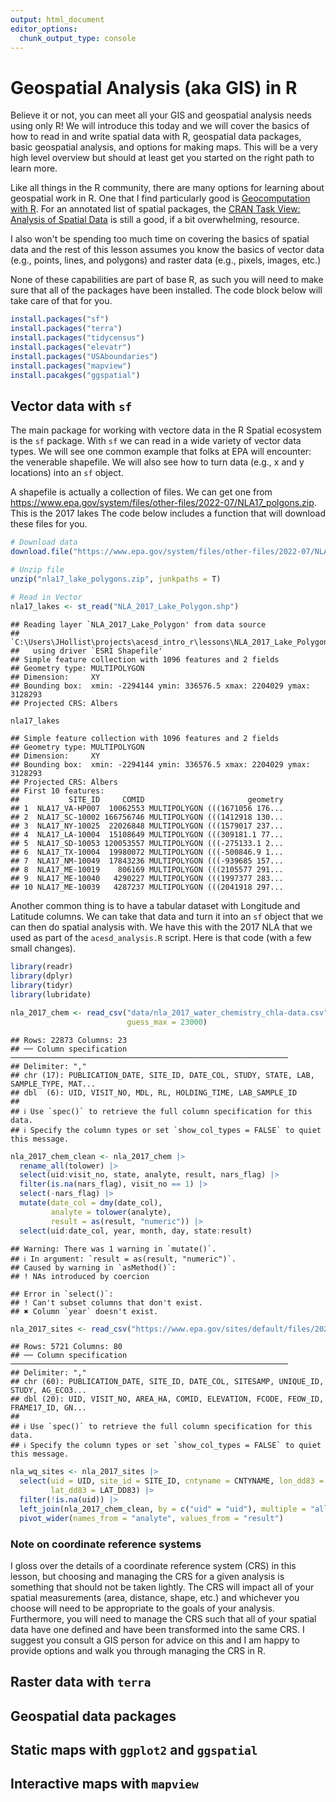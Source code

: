 ```yaml
---
output: html_document
editor_options: 
  chunk_output_type: console
---
```


# Geospatial Analysis (aka GIS) in R

Believe it or not, you can meet all your GIS and geospatial analysis needs using only R! We will introduce this today and we will cover the basics of how to read in and write spatial data with R, geospatial data packages, basic geospatial analysis, and options for making maps.  This will be a very high level overview but should at least get you started on the right path to learn more.

Like all things in the R community, there are many options for learning about geospatial work in R.  One that I find particularly good is [Geocomputation with R](https://r.geocompx.org/index.html).  For an annotated list of spatial packages, the [CRAN Task View: Analysis of Spatial Data](https://cran.r-project.org/web/views/Spatial.html) is still a good, if a bit overwhelming, resource.

I also won't be spending too much time on covering the basics of spatial data and the rest of this lesson assumes you know the basics of vector data (e.g.,  points, lines, and polygons) and raster data (e.g., pixels, images, etc.)

None of these capabilities are part of base R, as such you will need to make sure that all of the packages have been installed.  The code block below will take care of that for you.


```r
install.packages("sf")
install.packages("terra")
install.packages("tidycensus")
install.packages("elevatr")
install.packages("USAboundaries")
install.packages("mapview")
install.pacakges("ggspatial")
```

## Vector data with `sf`

The main package for working with vectore data in the R Spatial ecosystem is the `sf` package.  With `sf` we can read in a wide variety of vector data types.  We will see one common example that folks at EPA will encounter:  the venerable shapefile.  We will also see how to turn data (e.g., x and y locations) into an `sf` object.  

A shapefile is actually a collection of files.  We can get one from <https://www.epa.gov/system/files/other-files/2022-07/NLA17_polgons.zip>.  This is the 2017 lakes  The code below includes a function that will download these files for you.


```r
# Download data
download.file("https://www.epa.gov/system/files/other-files/2022-07/NLA17_polgons.zip", "nla17_lake_polygons.zip")

# Unzip file
unzip("nla17_lake_polygons.zip", junkpaths = T)

# Read in Vector
nla17_lakes <- st_read("NLA_2017_Lake_Polygon.shp")
```

```
## Reading layer `NLA_2017_Lake_Polygon' from data source 
##   `C:\Users\JHollist\projects\acesd_intro_r\lessons\NLA_2017_Lake_Polygon.shp' 
##   using driver `ESRI Shapefile'
## Simple feature collection with 1096 features and 2 fields
## Geometry type: MULTIPOLYGON
## Dimension:     XY
## Bounding box:  xmin: -2294144 ymin: 336576.5 xmax: 2204029 ymax: 3128293
## Projected CRS: Albers
```

```r
nla17_lakes
```

```
## Simple feature collection with 1096 features and 2 fields
## Geometry type: MULTIPOLYGON
## Dimension:     XY
## Bounding box:  xmin: -2294144 ymin: 336576.5 xmax: 2204029 ymax: 3128293
## Projected CRS: Albers
## First 10 features:
##           SITE_ID     COMID                       geometry
## 1  NLA17_VA-HP007  10062553 MULTIPOLYGON (((1671056 176...
## 2  NLA17_SC-10002 166756746 MULTIPOLYGON (((1412918 130...
## 3  NLA17_NY-10025  22026848 MULTIPOLYGON (((1579017 237...
## 4  NLA17_LA-10004  15108649 MULTIPOLYGON (((309181.1 77...
## 5  NLA17_SD-10053 120053557 MULTIPOLYGON (((-275133.1 2...
## 6  NLA17_TX-10004  19980072 MULTIPOLYGON (((-500846.9 1...
## 7  NLA17_NM-10049  17843236 MULTIPOLYGON (((-939685 157...
## 8  NLA17_ME-10019    806169 MULTIPOLYGON (((2105577 291...
## 9  NLA17_ME-10040   4290227 MULTIPOLYGON (((1997377 283...
## 10 NLA17_ME-10039   4287237 MULTIPOLYGON (((2041918 297...
```

Another common thing is to have a tabular dataset with Longitude and Latitude columns.  We can take that data and turn it into an `sf` object that we can then do spatial analysis with.  We have this with the 2017 NLA that we used as part of the `acesd_analysis.R` script.  Here is that code (with a few small changes).


```r
library(readr)
library(dplyr)
library(tidyr)
library(lubridate)

nla_2017_chem <- read_csv("data/nla_2017_water_chemistry_chla-data.csv", 
                          guess_max = 23000)
```

```
## Rows: 22873 Columns: 23
## ── Column specification ──────────────────────────────────────────────────────────────
## Delimiter: ","
## chr (17): PUBLICATION_DATE, SITE_ID, DATE_COL, STUDY, STATE, LAB, SAMPLE_TYPE, MAT...
## dbl  (6): UID, VISIT_NO, MDL, RL, HOLDING_TIME, LAB_SAMPLE_ID
## 
## ℹ Use `spec()` to retrieve the full column specification for this data.
## ℹ Specify the column types or set `show_col_types = FALSE` to quiet this message.
```

```r
nla_2017_chem_clean <- nla_2017_chem |>
  rename_all(tolower) |>
  select(uid:visit_no, state, analyte, result, nars_flag) |>
  filter(is.na(nars_flag), visit_no == 1) |>
  select(-nars_flag) |>
  mutate(date_col = dmy(date_col), 
         analyte = tolower(analyte),
         result = as(result, "numeric")) |>
  select(uid:date_col, year, month, day, state:result)
```

```
## Warning: There was 1 warning in `mutate()`.
## ℹ In argument: `result = as(result, "numeric")`.
## Caused by warning in `asMethod()`:
## ! NAs introduced by coercion
```

```
## Error in `select()`:
## ! Can't subset columns that don't exist.
## ✖ Column `year` doesn't exist.
```

```r
nla_2017_sites <- read_csv("https://www.epa.gov/sites/default/files/2021-04/nla_2017_site_information-data.csv")
```

```
## Rows: 5721 Columns: 80
## ── Column specification ──────────────────────────────────────────────────────────────
## Delimiter: ","
## chr (60): PUBLICATION_DATE, SITE_ID, DATE_COL, SITESAMP, UNIQUE_ID, STUDY, AG_ECO3...
## dbl (20): UID, VISIT_NO, AREA_HA, COMID, ELEVATION, FCODE, FEOW_ID, FRAME17_ID, GN...
## 
## ℹ Use `spec()` to retrieve the full column specification for this data.
## ℹ Specify the column types or set `show_col_types = FALSE` to quiet this message.
```

```r
nla_wq_sites <- nla_2017_sites |>
  select(uid = UID, site_id = SITE_ID, cntyname = CNTYNAME, lon_dd83 = LON_DD83,
         lat_dd83 = LAT_DD83) |>
  filter(!is.na(uid)) |>
  left_join(nla_2017_chem_clean, by = c("uid" = "uid"), multiple = "all") |>
  pivot_wider(names_from = "analyte", values_from = "result")
```

### Note on coordinate reference systems

I gloss over the details of a coordinate reference system (CRS) in this lesson, but choosing and managing the CRS for a given analysis is something that should not be taken lightly.  The CRS will impact all of your spatial measurements (area, distance, shape, etc.) and whichever you choose will need to be appropriate to the goals of your analysis.  Furthermore, you will need to manage the CRS such that all of your spatial data have one defined and have been transformed into the same CRS.  I suggest you consult a GIS person for advice on this and I am happy to provide options and walk you through managing the CRS in R.

## Raster data with `terra`

## Geospatial data packages

## Static maps with `ggplot2` and `ggspatial`

## Interactive maps with `mapview`
